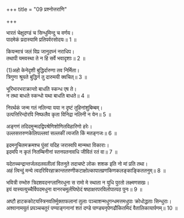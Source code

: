 +++
title = "09 प्रश्नोत्तराणि"

+++
  
भारतं चेक्षुदण्डं च सिन्धुमिन्दु च वर्णय।  
पादमेकं प्रदास्यामि प्रतिपर्वरसोदयः॥ 1 ॥  

[^1]: पूर्वार्धं भोजराजस्योक्तिः. उत्तरार्धं तु कालिदासस्य प्रत्युक्तिः.
 
कियन्मात्रं जलं विप्र जानुदघ्नं नराधिप।  
तथापी यमवस्था ते न हि सर्वे भवादृशाः॥ 2 ॥  

[^2]: प्रथमपादस्तृतीयपादश्च नदीमुत्तितीर्षोर्भोजस्योक्तिः. द्वितीयपादश्चतुर्थपादश्च राजदर्शनार्थं छद्मना काष्ठभारवाहपण्डितस्य प्रत्युक्तिः.
 
(1)अहो केनेदृशी बुद्धिर्दारुणा तव निर्मिता।  
त्रिगुणा श्रूयते बुद्धिर्न तु दारुमयी क्वचित्॥ 3 ॥  

[^3]: पूर्वार्धं मानिनीमनुनयतो वल्लभस्योक्तिः. उत्तरार्धं तु तस्या वक्रोक्तिः.


[^1]: क्रूरा; [पक्षे] काष्ठेन.
 
भूरिभारभराक्रान्तो बाधति स्कन्ध एष ते।  
न तथा बाधते स्कन्धो यथा बाधति बाधते॥ 4 ॥  

[^4]: पूर्वार्धं मृगयाया गृहमागच्छतः शिबिकारूढस्य भोजराजस्योक्तिः. उत्तरार्धं च राजदर्शनार्थं गच्छतः शिबिकावाहकस्य पण्डितस्य प्रत्युक्तिः.
 
निरर्थकं जन्म गतं नलिन्या यया न दृष्टं तुहिनांशुबिम्बम्।  
उत्पत्तिरिन्दोरपि निष्फलैव कृता विनिद्रा नलिनी न येन॥ 5 ॥  

[^5]: पूर्वार्धं बिह्लणस्योक्तिः. उत्तरार्धं राजकन्यायाः.
 
अङ्गणं तदिदमुन्मदद्विपश्रेणिशोणितविहारिणो हरेः।  
उल्लसत्तरुणकेलिपल्लवां सल्लकीं त्यजति किं मतङ्गजः॥ 6 ॥  

[^6]: पूर्वार्धं तच्चित्तपरीक्षिकाया राजकन्याया उक्तिः. उत्तरार्धं तदनुरक्तस्य बिह्लणस्य प्रत्युक्तिः.
 
इदमनुचितमक्रमश्च पुंसां यदिह जरास्वपि मान्मथा विकाराः।  
इदमपि न कृतं नितम्बिनीनां स्तनपतनावधि जीवितं रतं वा॥ 7 ॥  

[^7]: पूर्वार्धं सारक्रीडां कुर्वत्याः शीलाभट्टारिकायाः उत्तरार्धं च भोजस्य.
 
यदेतच्चन्द्रान्तर्जलदलवलीलां वितनुते तदाचष्टे लोकः शशक इति नो मां प्रति तथा।  
अहं त्विन्दुं मन्ये त्वदरिविरहाक्रान्ततरुणीकटाक्षोल्कापातव्रणकिणकलङ्काङ्किततनुम्॥ 8 ॥  

[^8]: पूर्वार्धं रात्रौ चन्द्रं वर्णयतो भोजस्योक्तिः. उत्तरार्धं च राजदर्शनार्थं आगतस्य छद्मचौरपण्डितस्य.
 
भवित्री रम्भोरु त्रिदशवदनग्लानिरधुना स रामो मे स्थाता न युधि पुरतो लक्ष्मणसखः।  
इयं यास्यत्युच्चैर्विपदमधुना वानरचमूर्लघिष्ठेदं षष्ठाक्षरपरविलोपात्पठ पुनः॥ 9 ॥  

[^9]: प्रतिचरणसप्तमाक्षरविलोपात्. द्वितीयोऽर्थ उद्भवति. पूर्वचरणत्रयं रावणस्य सीतां प्रति उक्तिः. चतुर्थचरणस्तु तस्याः प्रत्युत्तरम्.
 
अष्टौ हाटककोटयस्त्रिनवतिर्मुक्ताफलानां तुलाः पञ्चाशन्मधुगन्धमत्तमधुपाः क्रोधोद्धताः सिन्धुराः।  
अश्वानामयुतं प्रपञ्चचतुरं पण्याङ्गनानां शतं दण्डे पाण्ड्यनृपेणढौकितमिदं वैतालिकायार्पणम्॥ 10 ॥  

[^10]: निखिलमपि पद्यं विज्ञापयतो भाण्डागारिकस्योक्तिः. वैतालिकायार्पय इति च सप्ताक्षराणि वैतालिकगीतदत्तकर्णस्य विक्रमादित्यस्य प्रत्युक्तिः.
 
